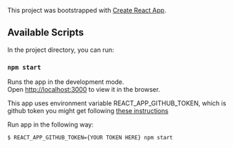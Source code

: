 This project was bootstrapped with [Create React App](https://github.com/facebook/create-react-app).

## Available Scripts

In the project directory, you can run:

### `npm start`

Runs the app in the development mode.<br />
Open [http://localhost:3000](http://localhost:3000) to view it in the browser.

This app uses environment variable REACT_APP_GITHUB_TOKEN, which is github token you might get following [these instructions](https://help.github.com/en/github/authenticating-to-github/creating-a-personal-access-token-for-the-command-line)

Run app in the following way:

```bash
$ REACT_APP_GITHUB_TOKEN={YOUR TOKEN HERE} npm start
```
